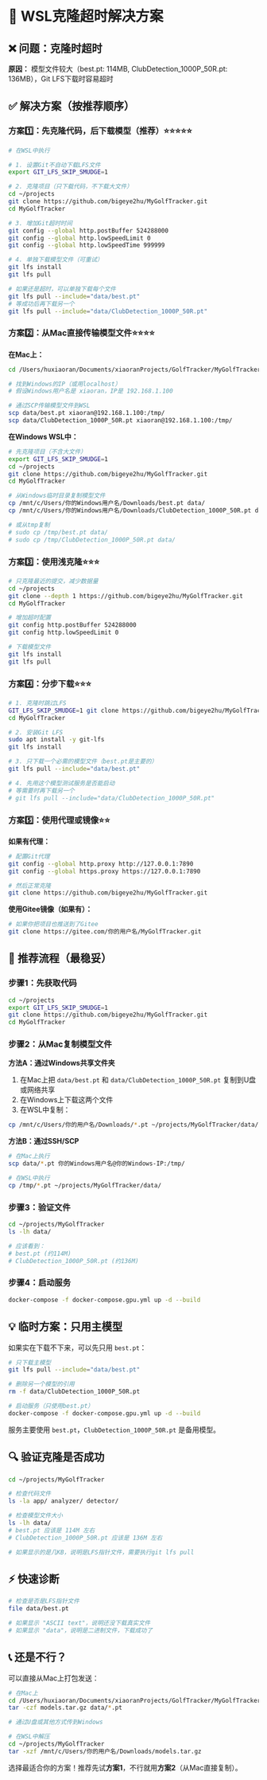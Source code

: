 # 🔧 WSL克隆超时解决方案

## ❌ 问题：克隆时超时

**原因：** 模型文件较大（best.pt: 114MB, ClubDetection_1000P_50R.pt: 136MB），Git LFS下载时容易超时

## ✅ 解决方案（按推荐顺序）

### 方案1️⃣：先克隆代码，后下载模型（推荐）⭐⭐⭐⭐⭐

```bash
# 在WSL中执行

# 1. 设置Git不自动下载LFS文件
export GIT_LFS_SKIP_SMUDGE=1

# 2. 克隆项目（只下载代码，不下载大文件）
cd ~/projects
git clone https://github.com/bigeye2hu/MyGolfTracker.git
cd MyGolfTracker

# 3. 增加Git超时时间
git config --global http.postBuffer 524288000
git config --global http.lowSpeedLimit 0
git config --global http.lowSpeedTime 999999

# 4. 单独下载模型文件（可重试）
git lfs install
git lfs pull

# 如果还是超时，可以单独下载每个文件
git lfs pull --include="data/best.pt"
# 等成功后再下载另一个
git lfs pull --include="data/ClubDetection_1000P_50R.pt"
```

### 方案2️⃣：从Mac直接传输模型文件⭐⭐⭐⭐

**在Mac上：**
```bash
cd /Users/huxiaoran/Documents/xiaoranProjects/GolfTracker/MyGolfTracker

# 找到Windows的IP（或用localhost）
# 假设Windows用户名是 xiaoran，IP是 192.168.1.100

# 通过SCP传输模型文件到WSL
scp data/best.pt xiaoran@192.168.1.100:/tmp/
scp data/ClubDetection_1000P_50R.pt xiaoran@192.168.1.100:/tmp/
```

**在Windows WSL中：**
```bash
# 先克隆项目（不含大文件）
export GIT_LFS_SKIP_SMUDGE=1
cd ~/projects
git clone https://github.com/bigeye2hu/MyGolfTracker.git
cd MyGolfTracker

# 从Windows临时目录复制模型文件
cp /mnt/c/Users/你的Windows用户名/Downloads/best.pt data/
cp /mnt/c/Users/你的Windows用户名/Downloads/ClubDetection_1000P_50R.pt data/

# 或从tmp复制
# sudo cp /tmp/best.pt data/
# sudo cp /tmp/ClubDetection_1000P_50R.pt data/
```

### 方案3️⃣：使用浅克隆⭐⭐⭐

```bash
# 只克隆最近的提交，减少数据量
cd ~/projects
git clone --depth 1 https://github.com/bigeye2hu/MyGolfTracker.git
cd MyGolfTracker

# 增加超时配置
git config http.postBuffer 524288000
git config http.lowSpeedLimit 0

# 下载模型文件
git lfs install
git lfs pull
```

### 方案4️⃣：分步下载⭐⭐⭐

```bash
# 1. 克隆时跳过LFS
GIT_LFS_SKIP_SMUDGE=1 git clone https://github.com/bigeye2hu/MyGolfTracker.git
cd MyGolfTracker

# 2. 安装Git LFS
sudo apt install -y git-lfs
git lfs install

# 3. 只下载一个必需的模型文件（best.pt是主要的）
git lfs pull --include="data/best.pt"

# 4. 先用这个模型测试服务是否能启动
# 等需要时再下载另一个
# git lfs pull --include="data/ClubDetection_1000P_50R.pt"
```

### 方案5️⃣：使用代理或镜像⭐⭐

**如果有代理：**
```bash
# 配置Git代理
git config --global http.proxy http://127.0.0.1:7890
git config --global https.proxy https://127.0.0.1:7890

# 然后正常克隆
git clone https://github.com/bigeye2hu/MyGolfTracker.git
```

**使用Gitee镜像（如果有）：**
```bash
# 如果你把项目也推送到了Gitee
git clone https://gitee.com/你的用户名/MyGolfTracker.git
```

## 🎯 推荐流程（最稳妥）

### 步骤1：先获取代码
```bash
cd ~/projects
export GIT_LFS_SKIP_SMUDGE=1
git clone https://github.com/bigeye2hu/MyGolfTracker.git
cd MyGolfTracker
```

### 步骤2：从Mac复制模型文件

**方法A：通过Windows共享文件夹**
1. 在Mac上把 `data/best.pt` 和 `data/ClubDetection_1000P_50R.pt` 复制到U盘或网络共享
2. 在Windows上下载这两个文件
3. 在WSL中复制：
```bash
cp /mnt/c/Users/你的用户名/Downloads/*.pt ~/projects/MyGolfTracker/data/
```

**方法B：通过SSH/SCP**
```bash
# 在Mac上执行
scp data/*.pt 你的Windows用户名@你的Windows-IP:/tmp/

# 在WSL中执行
cp /tmp/*.pt ~/projects/MyGolfTracker/data/
```

### 步骤3：验证文件
```bash
cd ~/projects/MyGolfTracker
ls -lh data/

# 应该看到：
# best.pt (约114M)
# ClubDetection_1000P_50R.pt (约136M)
```

### 步骤4：启动服务
```bash
docker-compose -f docker-compose.gpu.yml up -d --build
```

## 💡 临时方案：只用主模型

如果实在下载不下来，可以先只用 `best.pt`：

```bash
# 只下载主模型
git lfs pull --include="data/best.pt"

# 删除另一个模型的引用
rm -f data/ClubDetection_1000P_50R.pt

# 启动服务（只使用best.pt）
docker-compose -f docker-compose.gpu.yml up -d --build
```

服务主要使用 `best.pt`，`ClubDetection_1000P_50R.pt` 是备用模型。

## 🔍 验证克隆是否成功

```bash
cd ~/projects/MyGolfTracker

# 检查代码文件
ls -la app/ analyzer/ detector/

# 检查模型文件大小
ls -lh data/
# best.pt 应该是 114M 左右
# ClubDetection_1000P_50R.pt 应该是 136M 左右

# 如果显示的是几KB，说明是LFS指针文件，需要执行git lfs pull
```

## ⚡ 快速诊断

```bash
# 检查是否是LFS指针文件
file data/best.pt

# 如果显示 "ASCII text"，说明还没下载真实文件
# 如果显示 "data"，说明是二进制文件，下载成功了
```

## 📞 还是不行？

可以直接从Mac上打包发送：

```bash
# 在Mac上
cd /Users/huxiaoran/Documents/xiaoranProjects/GolfTracker/MyGolfTracker
tar -czf models.tar.gz data/*.pt

# 通过U盘或其他方式传到Windows

# 在WSL中解压
cd ~/projects/MyGolfTracker
tar -xzf /mnt/c/Users/你的用户名/Downloads/models.tar.gz
```

选择最适合你的方案！推荐先试**方案1**，不行就用**方案2**（从Mac直接复制）。

